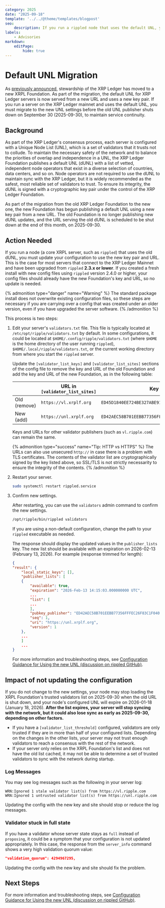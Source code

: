 ```yaml
---
category: 2025
date: "2025-09-18"
template: '../../@theme/templates/blogpost'
seo:
    description: If you run a rippled node that uses the default UNL, you must migrate your configuration to the new XRPL Foundation's list by September 2025-09-30.
labels:
    - Advisories
markdown:
    editPage:
        hide: true
---
```

# Default UNL Migration

As [previously announced](./move-to-the-new-xrpl-foundation-commences.md), stewardship of the XRP Ledger has moved to a new XRPL Foundation. As part of the migration, the default UNL for XRP Ledger servers is now served from a new URL and uses a new key pair. If you run a server on the XRP Ledger mainnet and uses the default UNL, you must migrate to the new UNL settings before the old UNL publisher shuts down on September 30 (2025-09-30), to maintain service continuity.

## Background

As part of the XRP Ledger's consensus process, each server is configured with a Unique Node List (UNL), which is a set of validators that it trusts not to collude. To maintain the necessary safety of the network and to balance the priorities of overlap and independence in a UNL, the XRP Ledger Foundation publishes a default UNL (dUNL) with a list of vetted, independent node operators that exist in a diverse selection of countries, data centers, and so on. Node operators are not required to use the dUNL to maintain sync with the XRP Ledger, but it is widely recommended as the safest, most reliable set of validators to trust. To ensure its integrity, the dUNL is signed with a cryptographic key pair under the control of the XRP Ledger Foundation.

As part of the migration from the old XRP Ledger Foundation to the new one, the new Foundation has begun publishing a default UNL using a new key pair from a new URL. The old Foundation is no longer publishing new dUNL updates, and the URL serving the old dUNL is scheduled to be shut down at the end of this month, on 2025-09-30.

## Action Needed

If you run a node (a core XRPL server, such as `rippled`) that uses the old dUNL, you must update your configuration to use the new key pair and URL. This is the case for most servers that connect to the XRP Ledger Mainnet and have been upgraded from `rippled` **2.3.x or lower**. If you created a fresh install with new config files using `rippled` version 2.4.0 or higher, your config files should already have the new Foundation's key and URL, so no update is needed.

{% admonition type="danger" name="Warning" %}
The standard package install does not overwrite existing configuration files, so these steps are necessary if you are carrying over a config that was created under an older version, even if you have upgraded the server software.
{% /admonition %}

This process is two steps:

1. Edit your server's `validators.txt` file. This file is typically located at `/etc/opt/ripple/validators.txt` by default. In some configurations, it could be located at `$HOME/.config/ripple/validators.txt` (where `$HOME` is the home directory of the user running `rippled`), `$HOME/.local/ripple/validators.txt`, or the current working directory from where you start the `rippled` server.

    Update the `[validator_list_keys]` and `[validator_list_sites]` sections of the config file to remove the key and URL of the old Foundation and add the key and URL of the new Foundation, as in the following table:

    |              | URL in `[validator_list_sites]` | Key in `[validator_list_keys]` |
    |--------------|-------------------------|-----|
    | Old (remove) | `https://vl.xrplf.org`  | `ED45D1840EE724BE327ABE9146503D5848EFD5F38B6D5FEDE71E80ACCE5E6E738B` |
    | New (add)    | `https://unl.xrplf.org` | `ED42AEC58B701EEBB77356FFFEC26F83C1F0407263530F068C7C73D392C7E06FD1` |

    Keys and URLs for other validator publishers (such as `vl.ripple.com`) can remain the same.

    {% admonition type="success" name="Tip: HTTP vs HTTPS" %}
    The URLs can also use unsecured `http://` in case there is a problem with TLS certificates. The contents of the validator list are cryptographically signed by the key listed above, so SSL/TLS is not strictly necessarity to ensure the integrity of the contents.
    {% /admonition %}

2. Restart your server.

    ```sh
    sudo systemctl restart rippled.service
    ```

3. Confirm new settings.

    After restarting, you can use the `validators` admin command to confirm the new settings.

    ```sh
    /opt/ripple/bin/rippled validators
    ```

    If you are using a non-default configuration, change the path to your `rippled` executable as needed.

    The response should display the updated values in the `publisher_lists` key. The new list should be available with an expiration on 2026-02-13 (February 13, 2026). For example (response trimmed for length):

    ```json
    {
    "result": {
        "local_static_keys": [],
        "publisher_lists": [
        {
            "available": true,
            "expiration": "2026-Feb-13 14:15:03.000000000 UTC",
            ...
            "list": [
            ...
            ],
            "pubkey_publisher": "ED42AEC58B701EEBB77356FFFEC26F83C1F0407263530F068C7C73D392C7E06FD1",
            "seq": 1,
            "uri": "https://unl.xrplf.org",
            "version": 1
        },
        ...
        ]
        ...
    }
    ```

    For more information and troubleshooting steps, see [Configuration Guidance for Using the new UNL (discussion on rippled GitHub)](https://github.com/XRPLF/rippled/discussions/5463).

## Impact of not updating the configuration

If you do not change to the new settings, your node may stop loading the XRPL Foundation's trusted validators list on 2025-09-30 when the old URL is shut down, and your node's configured UNL will expire on 2026-01-18 (January 18, 2026). **After the list expires, your server will stop syncing with the network, but it could also lose sync as early as 2025-09-30, depending on other factors.**

- If you have a `[validator_list_threshold]` configured, validators are only trusted if they are in more than half of your configured lists. Depending on the changes in the other lists, your server may not trust enough validators to reach a consensus with the rest of the network.
- If your server only relies on the XRPL Foundation's list and does not have the old list cached, it may not be able to determine a set of trusted validators to sync with the network during startup.

### Log Messages

You may see log messages such as the following in your server log:

```text
WRN:Ignored 1 stale validator list(s) from https://vl.ripple.com
WRN:Ignored 1 untrusted validator list(s) from https://unl.ripple.com
```

Updating the config with the new key and site should stop or reduce the log messages.

### Validator stuck in full state

If you have a validator whose server state stays as `full` instead of `proposing`, it could be a symptom that your configuration is not updated appropriately. In this case, the response from the `server_info` command shows a very high validation quorum value:

```json
"validation_quorum": 4294967295,
```

Updating the config with the new key and site should fix the problem.

## Next Steps

For more information and troubleshooting steps, see [Configuration Guidance for Using the new UNL (discussion on rippled GitHub)](https://github.com/XRPLF/rippled/discussions/5463).
